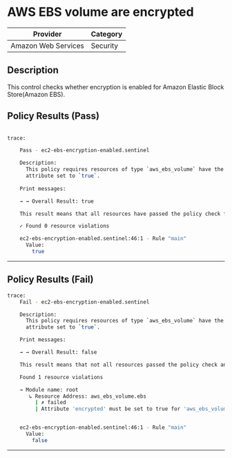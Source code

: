 # AWS EBS volume are encrypted

| Provider            | Category     |
|---------------------|--------------|
| Amazon Web Services | Security     |

## Description

This control checks whether encryption is enabled for Amazon Elastic Block Store(Amazon EBS).

## Policy Results (Pass)
```bash

trace:

    Pass - ec2-ebs-encryption-enabled.sentinel

    Description:
      This policy requires resources of type `aws_ebs_volume` have the `encrypted`
      attribute set to `true`.    
      
    Print messages:

    → → Overall Result: true

    This result means that all resources have passed the policy check for the policy ec2-ebs-encryption-enabled.

    ✓ Found 0 resource violations

    ec2-ebs-encryption-enabled.sentinel:46:1 - Rule "main"
      Value:
        true

```

---

## Policy Results (Fail)
```bash
trace:
    Fail - ec2-ebs-encryption-enabled.sentinel

    Description:
      This policy requires resources of type `aws_ebs_volume` have the `encrypted`
      attribute set to `true`.

    Print messages:

    → → Overall Result: false

    This result means that not all resources passed the policy check and the protected behavior is not allowed for the policy ec2-ebs-encryption-enabled.

    Found 1 resource violations

    → Module name: root
       ↳ Resource Address: aws_ebs_volume.ebs
         | ✗ failed
         | Attribute 'encrypted' must be set to true for 'aws_ebs_volume' resources. Refer to https://docs.aws.amazon.com/securityhub/latest/userguide/ec2-controls.html#ec2-7 for more details.


    ec2-ebs-encryption-enabled.sentinel:46:1 - Rule "main"
      Value:
        false

```

---